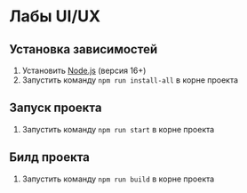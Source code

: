 # Лабы UI/UX

## Установка зависимостей

1. Установить [Node.js](https://nodejs.org/en/) (версия 16+)
2. Запустить команду `npm run install-all` в корне проекта

## Запуск проекта

1. Запустить команду `npm run start` в корне проекта

## Билд проекта

1. Запустить команду `npm run build` в корне проекта
